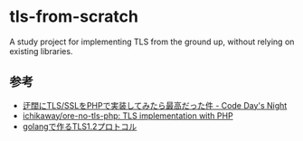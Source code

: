 # tls-from-scratch
A study project for implementing TLS from the ground up, without relying on existing libraries.

## 参考

* [迂闊にTLS/SSLをPHPで実装してみたら最高だった件 - Code Day's Night](https://blog.ichikaway.com/entry/20240801/ore-no-tls)
* [ichikaway/ore-no-tls-php: TLS implementation with PHP](https://github.com/ichikaway/ore-no-tls-php/)
* [golangで作るTLS1.2プロトコル](https://zenn.dev/satoken/articles/golang-tls1_2)
